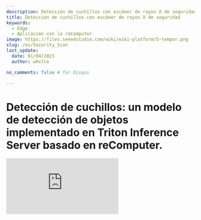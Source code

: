```yaml
---
description: Detección de cuchillos con escáner de rayos X de seguridad
title: Detección de cuchillos con escáner de rayos X de seguridad
keywords:
  - Edge
  - Aplicación con la reComputer
image: https://files.seeedstudio.com/wiki/wiki-platform/S-tempor.png
slug: /es/Security_Scan
last_update:
  date: 01/04/2023
  author: w0x7ce

no_comments: false # for Disqus

---
```


# Detección de cuchillos: un modelo de detección de objetos implementado en Triton Inference Server basado en reComputer.

<iframe width={560} height={315} src="https://www.youtube.com/embed/niS0TLzyn-s" title="YouTube video player" frameBorder={0} allow="accelerometer; autoplay; clipboard-write; encrypted-media; gyroscope; picture-in-picture" allowFullScreen />

La revisión de seguridad es una alarma de seguridad pensada para la protección de los pasajeros y los sectores de transporte, manteniendo el peligro alejado, y se aplica comúnmente en aeropuertos, estaciones de tren, estaciones de metro, etc. En el campo actual de la inspección de seguridad, las máquinas de inspección se despliegan en los pasillos de entrada del transporte público. Generalmente, se requieren varios dispositivos para trabajar al mismo tiempo.

Sin embargo, el rendimiento de la detección de artículos prohibidos en las imágenes de rayos X aún no es ideal debido a la superposición de objetos detectados durante la inspección de seguridad. Para abordar este problema, basado en el módulo de desocultación en el servidor Triton Interface, se puede implementar un algoritmo de detección de artículos prohibidos en las imágenes de rayos X, lo que permite realizar una detección más precisa y efectiva.

Gracias a [Yanlu Wei, Renshuai Tao et al.](https://arxiv.org/abs/2004.08656), Renshuai Tao y otros colaboradores, este proyecto fundamental que estamos desarrollando se centrará en desplegar un modelo de Deep Learning en la [reComputer J1010](https://www.seeedstudio.com/Jetson-10-1-A0-p-5336.html) para detectar artículos prohibidos (como cuchillos) en imágenes. El proyecto utiliza un reComputer J1010 como servidor de inferencia y dos Raspberry Pi para simular las máquinas de inspección de seguridad enviando imágenes. También se admiten otros dispositivos como la The [reComputer 1020](https://www.seeedstudio.com/Jetson-10-1-H0-p-5335.html), la [reComputer J2011](https://www.seeedstudio.com/Jetson-20-1-H1-p-5328.html), la [reComputer J2012](https://www.seeedstudio.com/Jetson-20-1-H2-p-5329.html) y la [Nvidia Jetson AGX Xavier](https://www.seeedstudio.com/Jetson-Xavier-AGX-H01-Kit-p-5283.html). Este sistema permite implementar soluciones más eficientes y precisas para la detección de artículos prohibidos en las inspecciones de seguridad.

## Primeros pasos

[Triton Inference Server](https://developer.nvidia.com/nvidia-triton-inference-server) proporciona una solución de inferencia en la nube y de computo en el borde, optimizada tanto para CPUs como para GPUs. Triton admite un protocolo HTTP/REST y GRPC que permite a los clientes remotos solicitar inferencias para cualquier modelo gestionado por el servidor. Aquí utilizaremos Triton (Triton Inference Server) como nuestro servidor local, que se encargará de desplegar el modelo de detección.

### Hardware

#### Requerimientos de Hardware

Los dispositivos requeridos para desarrollar este proyecto se enlistan a continuación:

- [Raspberry Pi 4B](https://www.seeedstudio.com/Dual-GbE-Carrier-Board-with-4GB-RAM-32GB-eMMC-RPi-CM-4-p-4898.html)*2
- [reComputer J1010](https://www.seeedstudio.com/Jetson-10-1-A0-p-5336.html)
- Pantalla con HDMI, mouse y teclado
- PC

#### Configuración del hardware

Dos Raspberry Pi y una reComputer deben estar encendidas y todas deben estar conectadas **en la misma red de internet**. En este proyecto, usamos dos Raspberry Pi para simular el funcionamiento de una máquina de seguridad, ya que las máquinas de inspección de seguridad suelen ser utilizadas por múltiples dispositivos en la mayoría de los casos.

<div align="center"><img width={600} src="https://files.seeedstudio.com/wiki/SecurityCheck/Security_Scan_23.png" /></div>

También se podría utilizar solo una Raspberry Pi para este proyecto. Sin embargo, la demostración de detección simultánea de cuchillos en dos dispositivos podría ofrecer mejores capacidades de procesamiento por lotes dinámicos del Triton Inference Server. En la siguiente instrucción, te mostraremos cómo configurar el software en la Raspberry Pi y en la reComputer J1010.

### Software

Aquí usamos el [conjunto de datos de imágenes de rayos x](https://drive.google.com/file/d/12moaa-ylpVu0KmUCZj_XXeA5TxZuCQ3o/view) como nuestros datos de entrada, que se colocarán en la Raspberry Pi. Después de eso, la reComputer enviará los resultados de inferencia procesados a la Raspberry Pi. Al final, la Raspberry Pi completará el trabajo final y lo mostrará en la pantalla, es decir, la última capa del modelo de inferencia se desplegará en la Raspberry Pi.

#### Configuración de la Raspberry PI

A continuación se muestra como configurar el software necesario en la Raspberry PI:

**Paso 1.** Instala el sistema Raspbian Buster y realiza la configuración básica desde el [sitio web oficial](https://www.raspberrypi.com/documentation/computers/getting-started.html#using-network-installation). En este proyecto, utilizamos RASPBERRY PI OS (64 bits) como nuestro sistema operativo.

<div align="center"><img width={400} src="https://files.seeedstudio.com/wiki/SecurityCheck/Security_Scan_1.png" /></div>

**Paso 2.** Configuración del puerto SSH de la Raspberry PI (opcional).

Antes de desplegar el entorno, podemos abrir el puerto SSH de la Raspberry Pi y acceder a ella de forma remota utilizando la [Interfaz SSH](https://wiki.seeedstudio.com/remote_connect/)en el PC.

> Aviso: Asegurate que tu PC y la Raspberry PI estén conectadas a la misma LAN.

<div align="center"><img width={600} src="https://files.seeedstudio.com/wiki/SecurityCheck/Security_Scan_7.png" /></div>

**Paso 3.** Configura el entorno de Python.

Necesitamos desplegar los entornos requeridos para el modelo de inferencia, como **Python, PyTorch, Tritonclient y TorchVision** y para la visualización de imágenes, OpenCV en la Raspberry Pi. A continuación, proporcionamos las instrucciones:

**Python**

Podemos ejecutar python –V y asegurarnos de que la versión de Python sea 3.9.2. Necesitamos instalar PyTorch, Tritonclient y TorchVision, y las versiones que necesitamos deben corresponder a la versión de Python 3.9.2. Puedes consultar [aquí](https://www.python.org/downloads/) para descargar e instalar.

**PyTorch**

Si la versión de Python es correcta, ahora puedes instalar Pytorch.

>Aviso: Antes de instalar Pytorch debes revisar tu versión de Raspbian.

<div align="center"><img width={500} src="https://files.seeedstudio.com/wiki/SecurityCheck/Security_Scan_10.png" /></div>

Ejecuta los comandos mostrados a continuación para instalar Pytorch:

```python
# get a fresh start
sudo apt-get update
sudo apt-get upgrade

# install the dependencies
sudo apt-get install python3-pip libjpeg-dev libopenblas-dev libopenmpi-dev libomp-dev

# above 58.3.0 you get version issues
sudo -H pip3 install setuptools==58.3.0
sudo -H pip3 install Cython

# install gdown to download from Google drive
sudo -H pip3 install gdown

# Buster OS
# download the wheel
gdown https://drive.google.com/uc?id=1gAxP9q94pMeHQ1XOvLHqjEcmgyxjlY_R
# install PyTorch 1.11.0
sudo -H pip3 install torch-1.11.0a0+gitbc2c6ed-cp39-cp39-linux_aarch64.whl
# clean up
rm torch-1.11.0a0+gitbc2c6ed-cp39-cp39m-linux_aarch64.whl
```

Tras una instalación exitosa, puedes revisar PyTorch usando los siguientes comandos **después de iniciar** `python`:

```python
import torch as tr
print(tr.__version__)
```

<div align="center"><img width={600} src="https://files.seeedstudio.com/wiki/SecurityCheck/Security_Scan_11.png" /></div>

>Aviso: Los paquetes PyTorch wheels para Raspberry Pi 4 se encuentran en [https://github.com/Qengineering/PyTorch-Raspberry-Pi-64-OS](https://github.com/Qengineering/PyTorch-Raspberry-Pi-64-OS)

**Tritonclient**

Ejecura el comando `pip3 install tritonclient[all]` para descargar Tritonclient.

<div align="center"><img width={600} src="https://files.seeedstudio.com/wiki/SecurityCheck/Security_Scan_9.png" /></div>

**TorchVision**

Después de instalar PyTorch, podemos continuar con la instalación de TorchVision. Aquí están los comandos:

```python
# download the wheel
gdown https://drive.google.com/uc?id=1oDsJEHoVNEXe53S9f1zEzx9UZCFWbExh
# install torchvision 0.12.0
sudo -H pip3 install torchvision-0.12.0a0+9b5a3fe-cp39-cp39-linux_aarch64.whl
# clean up
rm torchvision-0.12.0a0+9b5a3fe-cp39-cp39-linux_aarch64.whl
```

<div align="center"><img width={500} src="https://files.seeedstudio.com/wiki/SecurityCheck/Security_Scan_12.png" /></div>

**OpenCV**

Puedes directamente ejecutar `pip3 install opencv-python` para instalar OpenCV:

<div align="center"><img width={600} src="https://files.seeedstudio.com/wiki/SecurityCheck/Security_Scan_13.png" /></div>

### Configuración de la reComputer J1010

En este proyecto, desplegaremos Triton Inference Server en el reComputer J1010. Para mejorar la interactividad y la conveniencia del despliegue del modelo entrenado, convertiremos el modelo al **formato ONNX**.

**Paso 1.** [Instala](https://wiki.seeedstudio.com/reComputer_J1010_J101_Flash_Jetpack/) Jetpack 4.6.1 en la reComputer J1010.

**Paso 2.** Crea un nuevo folder “opi/1” in “home/server/docs/examples/model_repository ”. Luego descarga el modelo entrenado y convertido [model.onnx](https://drive.google.com/file/d/1RcHK_gthCXHsJLeDOUQ6c3r0RlAUgRfV/view?usp=sharing) y colocalo en el folder “1”.

<div align="center"><img width={600} src="https://files.seeedstudio.com/wiki/SecurityCheck/Security_Scan_15.jpg" /></div>

>Si necesitas otro servidor general, sigue los siguientes pasos.

Abre una nueva terminal y ejectuta:

```python
git clone https://github.com/triton-inference-server/server
cd ~/server/docs/examples
sh fetch_models.sh
```

**Paso 3.** Instala la versión de Triton para JetPack 4.6.1, que se proporciona en el archivo tar adjunto: [tritonserver2.21.0-jetpack5.0.tgz](https://github.com/triton-inference-server/server/releases/download/v2.19.0/tritonserver2.19.0-jetpack4.6.1.tgz).

<div align="center"><img width={600} src="https://files.seeedstudio.com/wiki/SecurityCheck/Security_Scan_16.png" /></div>

El archivo tar aquí contiene el ejecutable del servidor Triton y las bibliotecas compartidas, incluidas las bibliotecas cliente de C++ y Python, así como ejemplos. Para obtener más información sobre cómo instalar y usar Triton en JetPack, puedes consultar [aquí](https://github.com/triton-inference-server/server/blob/r22.04/docs/jetson.md).

**Paso 4.** Ejecuta el siguiente comando:

```python

mkdir ~/TritonServer && tar -xzvf tritonserver2.19.0-jetpack4.6.1.tgz -C ~/TritonServer
cd ~/TritonServer/bin
./tritonserver --model-repository=/home/seeed/server/docs/examples/model_repository --backend-directory=/home/seeed/TritonServer/backends --strict-model-config=false --min-supported-compute-capability=5.3
```

<div align="center"><img width={500} src="https://files.seeedstudio.com/wiki/SecurityCheck/Security_Scan_17.png" /></div>

Hemos terminado con todos los preparativos.

## Operando el programa.

Dado que todos los entornos necesarios están desplegados, podemos ejecutar nuestro proyecto siguiendo los siguientes pasos.

**Paso 1.** Descarga el modelo y los archivos necesarios.

1. Clona el modulo de GitHub.

Abre una nueva terminal y ejecuta los siguientes comandos.

```python
git clone https://github.com/LemonCANDY42/Seeed_SMG_AIOT.git
cd Seeed_SMG_AIOT/
git clone https://github.com/LemonCANDY42/OPIXray.git
```

2. Crea una nueva carpeta llamada "weights" para almacenar el peso entrenado de este algoritmo "DOAM.pth". Descarga el [archivo de pesos](https://files.seeedstudio.com/wiki/SecurityCheck/DOAM.pth.zip) y ejecuta:

- `cd OPIXray/DOAM`
- `mkdir weights`

<div align="center"><img width={500} src="https://files.seeedstudio.com/wiki/SecurityCheck/Security_Scan_19.png" /></div>

3. Crea un nuevo folder llamado “Dataset” para almacenar el [conjunto de datos Xray](https://drive.google.com/file/d/12moaa-ylpVu0KmUCZj_XXeA5TxZuCQ3o/view?usp=sharing).

<div align="center"><img width={500} src="https://files.seeedstudio.com/wiki/SecurityCheck/Security_Scan_20.png" /></div>

**Paso 2.** Corriendo el modelo de inferencia.

Ejecuta `python OPIXray_grpc_image_client.py -u 192.168.8.230:8001 -m opi Dataset`

<div align="center"><img width={600} src="https://files.seeedstudio.com/wiki/SecurityCheck/Security_Scan_21.png" /></div>

El resultado se mostrará como en la siguiente figura:

<div align="center"><img width={400} src="https://files.seeedstudio.com/wiki/SecurityCheck/Security_Scan22.jpg" /></div>

## Solución de problemas

> Cuando montes el Triton server, puedes encontrarte los siguientes errores:

>1. Si el error es libb64.so.0d, ejecuta:
`sudo apt-get install libb64-0d`

>2. Si el error es libre2.so.2, ejecuta:
`sudo apt-get install libre2-dev`

>3. Si el error es: creating server: Internal - failed to load all models, ejecuta:
`--exit-on-error=false`

## Soporte Tech y discusión del producto

¡Gracias por elegir nuestros productos! Estamos aquí para darte soporte y asegurar que tu experiencia con nuestros productos sea la mejor posible. Tenemos diversos canales de comunicación para adaptarnos distintas preferencias y necesidades.

<div class="button_tech_support_container">
<a href="https://forum.seeedstudio.com/" class="button_forum"></a> 
<a href="https://www.seeedstudio.com/contacts" class="button_email"></a>
</div>

<div class="button_tech_support_container">
<a href="https://discord.gg/eWkprNDMU7" class="button_discord"></a> 
<a href="https://github.com/Seeed-Studio/wiki-documents/discussions/69" class="button_discussion"></a>
</div>

